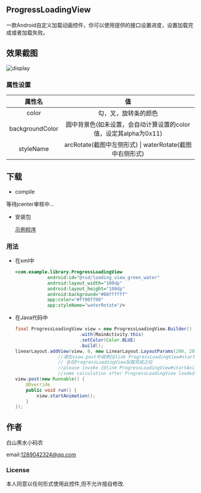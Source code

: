 ## ProgressLoadingView

一款Android自定义加载动画控件，你可以使用提供的接口设置进度，设置加载完成或者加载失败。

## 效果截图

![display](./screenshots/display.gif?imageView/2/w/450/q/90)

### 属性设置

|     属性名      |                              值                              |
| :-------------: | :----------------------------------------------------------: |
|      color      |                     勾，叉，旋转条的颜色                     |
| backgroundColor | 圆中背景色(如未设置，会自动计算设置的color值，设定其alpha为0x11) |
|    styleName    |   arcRotate(截图中左侧形式) \| waterRotate(截图中右侧形式)   |



## 下载

- compile

等待jcenter审核中...

- 安装包

  [示例程序](./sampleApk/release/app-release.apk)

### 用法

- 在xml中

  ```xml
  <com.example.library.ProgressLoadingView
              android:id="@+id/loading_view_green_water"
              android:layout_width="100dp"
              android:layout_height="100dp"
              android:background="#88ffffff"
              app:color="#ff00ff00"
              app:styleName="waterRotate"/>
  ```

  

- 在Java代码中

  ~~~java
  final ProgressLoadingView view = new ProgressLoadingView.Builder()
                          .with(MainActivity.this)
                          .setColor(Color.BLUE)
                          .build();
  linearLayout.addView(view, 0, new LinearLayout.LayoutParams(200, 200));
                  //请在view.post中调用{@link ProgressLoadingView#startAnimation()},因为有些初始化的计算
                  // 会在ProgressLoadingView加载完成之后
                  //please invoke {@link ProgressLoadingView#startAnimation()} in view.post, because of
                  //some calculation after ProgressLoadingView loaded.
  view.post(new Runnable() {
      @Override
      public void run() {
          view.startAnimation();
      }
  });
  ~~~

## 作者

白山黑水小码农

email:1289042324@qq.com

### License

本人同意以任何形式使用此控件,但不允许擅自修改.